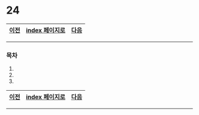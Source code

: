 # 24

[이전](./23.md)|[index 페이지로](./00index.md) |[다음](./25.md)
---|---|---
<hr>


### 목차

1.
1.
1.

[이전](./23.md)|[index 페이지로](./00index.md) |[다음](./25.md)
---|---|---
<hr>
